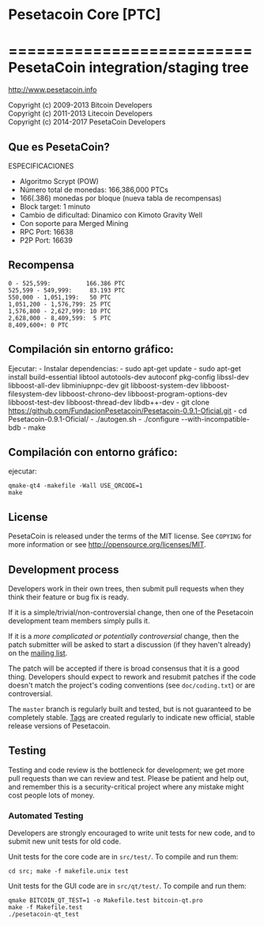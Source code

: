 # Pesetacoin Core [PTC]
==========================
PesetaCoin integration/staging tree
================================

http://www.pesetacoin.info

Copyright (c) 2009-2013 Bitcoin Developers<br />
Copyright (c) 2011-2013 Litecoin Developers<br />
Copyright (c) 2014-2017 PesetaCoin Developers


Que es PesetaCoin?
----------------
ESPECIFICACIONES

- Algoritmo Scrypt (POW)
- Número total de monedas: 166,386,000 PTCs 
- 166(.386) monedas por bloque (nueva tabla de recompensas)
- Block target: 1 minuto 
- Cambio de dificultad: Dinamico con Kimoto Gravity Well
- Con soporte para Merged Mining
- RPC Port: 16638
- P2P Port: 16639

Recompensa
----------------------------------

    0 - 525,599:          166.386 PTC
    525,599 - 549,999:     83.193 PTC
    550,000 - 1,051,199:   50 PTC
    1,051,200 - 1,576,799: 25 PTC
    1,576,800 - 2,627,999: 10 PTC
    2,628,000 - 8,409,599:  5 PTC
    8,409,600+: 0 PTC
    
Compilación sin entorno gráfico:
----------------------------------

Ejecutar:
	- Instalar dependencias:
	- sudo apt-get update
	- sudo apt-get install build-essential libtool autotools-dev autoconf pkg-config libssl-dev libboost-all-dev libminiupnpc-dev git libboost-system-dev libboost-filesystem-dev libboost-chrono-dev libboost-program-options-dev libboost-test-dev libboost-thread-dev libdb++-dev 
	- git clone https://github.com/FundacionPesetacoin/Pesetacoin-0.9.1-Oficial.git
	- cd Pesetacoin-0.9.1-Oficial/
	- ./autogen.sh
	- ./configure --with-incompatible-bdb
	- make
	


Compilación con entorno gráfico:
----------------------------------

ejecutar:
 
	qmake-qt4 -makefile -Wall USE_QRCODE=1
	make 



License
-------

PesetaCoin is released under the terms of the MIT license. See `COPYING` for more
information or see http://opensource.org/licenses/MIT.

Development process
-------------------

Developers work in their own trees, then submit pull requests when they think
their feature or bug fix is ready.

If it is a simple/trivial/non-controversial change, then one of the Pesetacoin
development team members simply pulls it.

If it is a *more complicated or potentially controversial* change, then the patch
submitter will be asked to start a discussion (if they haven't already) on the
[mailing list](http://sourceforge.net/mailarchive/forum.php?forum_name=bitcoin-development).

The patch will be accepted if there is broad consensus that it is a good thing.
Developers should expect to rework and resubmit patches if the code doesn't
match the project's coding conventions (see `doc/coding.txt`) or are
controversial.

The `master` branch is regularly built and tested, but is not guaranteed to be
completely stable. [Tags](https://github.com/bitcoin/bitcoin/tags) are created
regularly to indicate new official, stable release versions of Pesetacoin.

Testing
-------

Testing and code review is the bottleneck for development; we get more pull
requests than we can review and test. Please be patient and help out, and
remember this is a security-critical project where any mistake might cost people
lots of money.

### Automated Testing

Developers are strongly encouraged to write unit tests for new code, and to
submit new unit tests for old code.

Unit tests for the core code are in `src/test/`. To compile and run them:

    cd src; make -f makefile.unix test

Unit tests for the GUI code are in `src/qt/test/`. To compile and run them:

    qmake BITCOIN_QT_TEST=1 -o Makefile.test bitcoin-qt.pro
    make -f Makefile.test
    ./pesetacoin-qt_test

